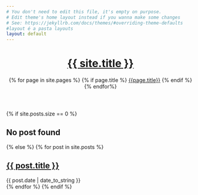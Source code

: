 ```yaml
---
# You don't need to edit this file, it's empty on purpose.
# Edit theme's home layout instead if you wanna make some changes
# See: https://jekyllrb.com/docs/themes/#overriding-theme-defaults
#layout é a pasta layouts
layout: default
---
```


<header class="masthead">
  <h1 class="masthead-title">
    <a href="{{ site.baseurl }}/">{{ site.title }}</a>
  </h1>
  <nav class="masthead-nav">
	<!-- Lê todas as páginas .md da mesma raiz deste arquivo -->
  	{% for page in site.pages %}
  		{% if page.title %}
  			<a href="{{ page.url }}">{{page.title}}</a>
  		{% endif %}
  	{% endfor%}
  </nav>
</header>

<div class="content list">
  	<!-- Lê todas as páginas .markdown da pasta _posts -->
  {% if site.posts.size == 0 %}
    <h2>No post found</h2>
  {% else %}
    {% for post in site.posts %}
      <div class="list-item">
        <h2 class="list-post-title">
          <a href="{{ site.baseurl }}{{ post.url }}">{{ post.title }}</a>
        </h2>
        <div class="list-post-date">
          <time>{{ post.date | date_to_string }}</time>
        </div>
      </div>
    {% endfor %}
  {% endif %}
</div>
